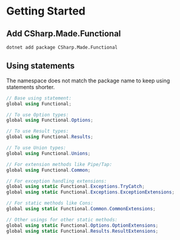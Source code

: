 # Getting Started

## Add CSharp.Made.Functional

```title="Command Line"
dotnet add package CSharp.Made.Functional
```

## Using statements

The namespace does not match the package name to keep using statements shorter.

```cs title="Usings.cs"
// Base using statement:
global using Functional;

// To use Option types:
global using Functional.Options;

// To use Result types:
global using Functional.Results;

// To use Union types:
global using Functional.Unions;

// For extension methods like Pipe/Tap:
global using Functional.Common;

// For exception handling extensions:
global using static Functional.Exceptions.TryCatch;
global using static Functional.Exceptions.ExceptionExtensions;

// For static methods like Cons:
global using static Functional.Common.CommonExtensions;

// Other usings for other static methods:
global using static Functional.Options.OptionExtensions;
global using static Functional.Results.ResultExtensions;
```